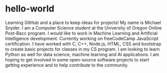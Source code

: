 # hello-world
Learning GitHub and a place to keep ideas for projects!
My name is Michael Snyder.  I am a Computer Science student at the University of Oregon Online Post-Bacc program. 
I would like to work in Machine Learning and Artificial Intelligence development. 
Currently working on freeCodeCamp JavaScript certification.  I have worked with C, C++, Node.js, HTML, CSS and bootstrap to create basic projects for classes in my CS program.  I am looking to learn Python as well for data science, machine learning and AI applications.
I am hoping to get involved in some open-source software projects to start getting experience and to help contribute to the community.
